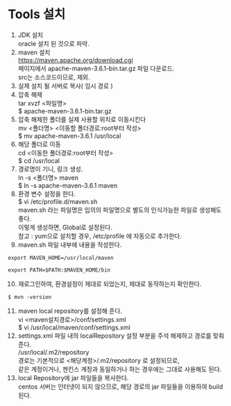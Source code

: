 # Tools 설치  

1. JDK 설치   
oracle 설치 된 것으로 파악.  
2. maven 설치  
https://maven.apache.org/download.cgi  
페이지에서  apache-maven-3.6.1-bin.tar.gz 파일 다운로드.  
src는 소스코드이므로, 제외.  
3. 실제 설치 될 서버로 복사( 임시 경로 )  
4. 압축 해제  
tar xvzf <파일명>  
$ apache-maven-3.6.1-bin.tar.gz  
5. 압축 해제한 폴더를 실제 사용할 위치로 이동시킨다  
mv <폴더명> <이동할 폴더경로:root부터 작성>  
$ mv apache-maven-3.6.1 /usr/local  
6. 해당 폴더로 이동  
cd <이동한 폴더경로:root부터 작성>  
$ cd /usr/local  
7. 경로명이 기니, 링크 생성.  
ln -s <폴더명> maven  
$ ln -s apache-maven-3.6.1 maven  
8. 환경 변수 설정을 한다.  
$ vi /etc/profile.d/maven.sh  
maven.sh 라는 파일명은 임의의 파일명으로 별도의 인식가능한 파일로 생성해도 좋다.  
이렇게 생성하면, Global로 설정된다.  
참고 : yum으로 설치할 경우, /etc/profile 에 자동으로 추가한다.  
9. maven.sh 파일 내부에 내용을 작성한다.  

```   
export MAVEN_HOME=/usr/local/maven 

export PATH=$PATH:$MAVEN_HOME/bin 
```  
  
10. 재로그인하여, 환경설정이 제대로 되었는지, 제대로 동작하는지 확인한다.  
````
$ mvn -version  
````
11. maven local repository를 설정해 준다.  
vi <maven설치경로>/conf/settings.xml  
$ vi /usr/local/maven/conf/settings.xml  
12. settings.xml 파일 내의 localRepository 설정 부분을 주석 해제하고 경로를 맞춰준다.  
<localRepository>/usr/local/.m2/repository</localRepository>  
경로는 기본적으로 <해당계정>/.m2/repository 로 설정되므로,  
같은 계정이거나, 젠킨스 계정과 동일하거나 하는 경우에는 그대로 사용해도 된다.  
13. local Repository에 jar 파일들을 복사한다.  
centos 서버는 인터넷이 되지 않으므로, 해당 경로의 jar 파일들을 이용하여 build된다.  

